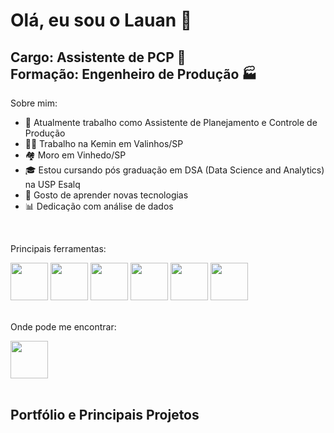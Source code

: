 # Olá, eu sou o Lauan 👋
## Cargo: Assistente de PCP 📝<br> Formação: Engenheiro de Produção 🏭

Sobre mim:

- 💼 Atualmente trabalho como Assistente de Planejamento e Controle de Produção
- 👨‍💼 Trabalho na Kemin em Valinhos/SP
- 🏘️ Moro em Vinhedo/SP
- 🎓 Estou cursando pós graduação em DSA (Data Science and Analytics) na USP Esalq
- 💬 Gosto de aprender novas tecnologias
- 📊 Dedicação com análise de dados 

<br>

Principais ferramentas:

<div>
  <img height="60" width="60" src="https://encrypted-tbn0.gstatic.com/images?q=tbn:ANd9GcRX6ahEg460vJ7NXAIGYZAhXDa4ne06qd6SjTLmluqKGESf73RYJlGePextxOp_N3IQwdM&usqp=CAU">
  <img height="60" width="60" src="https://images.datacamp.com/image/upload/v1714478776/re388xshtgihucfiiavf.png">
  <img height="60" width="60" src="https://img.freepik.com/vetores-premium/logotipo-da-microsoft-excel-programa-de-folha-de-calculo-microsoft-office-365-logotipo-microsoft-corporation-software-editorial_661108-17045.jpg?semt=ais_hybrid">
  <img height="60" width="60" src="https://encrypted-tbn0.gstatic.com/images?q=tbn:ANd9GcSA4O9vVj9yvXs7ByFTrDBodfF9NuXtXfO-Ag&s">
  <img height="60" width="60" src="https://addendanalytics.com/wp-content/uploads/2021/09/Logo-Power-Automate.png">
  <img height="60" width="60" src="https://addendanalytics.com/wp-content/uploads/2021/09/image-1.png">  
</div>

<br>

Onde pode me encontrar:
<div>
  <a href="https://br.linkedin.com/in/lauan-lopes-5a7280163">
    <img height="60" width="60" src="https://i.pinimg.com/474x/84/0d/04/840d04b5a83f0d7c46a5665513b310a6.jpg">
  </a>
</div>

<br>

## Portfólio e Principais Projetos

